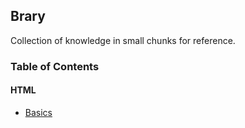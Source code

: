 ## Brary

Collection of knowledge in small chunks for reference.

### Table of Contents

#### HTML

- [Basics](./html/basics.md)
